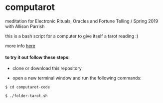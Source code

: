 # computarot

meditation for Electronic Rituals, Oracles and Fortune Telling / Spring 2019 with Allison Parrish

this is a bash script for a computer to give itself a tarot reading :)

more info [here](https://spaghettimeatballsbecomereallyfrightening.online/electronic-rituals/week-4-computarot)

#### to try it out follow these steps:

- clone or download this repository

- open a new terminal window and run the following commands:

`$ cd computarot-code`

`$ ./folder-tarot.sh`

